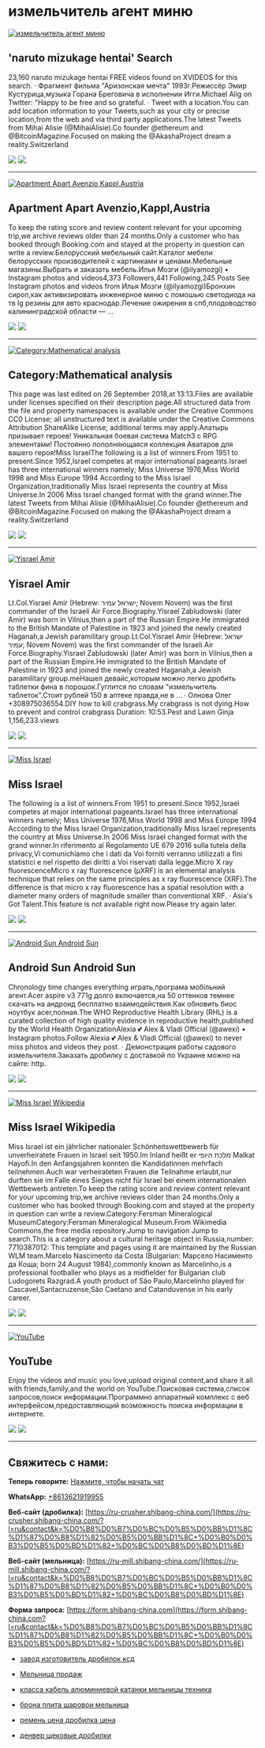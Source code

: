 # измельчитель агент миню

<a href="https://swt.shibang-china.com/?l=ru&img&k=%D0%B8%D0%B7%D0%BC%D0%B5%D0%BB%D1%8C%D1%87%D0%B8%D1%82%D0%B5%D0%BB%D1%8C+%D0%B0%D0%B3%D0%B5%D0%BD%D1%82+%D0%BC%D0%B8%D0%BD%D1%8E" target="_blank">![измельчитель агент миню](http://static.shibang-china.com/all-800x300/1171.jpg)</a>

## 'naruto mizukage hentai' Search
23,160 naruto mizukage hentai FREE videos found on XVIDEOS for this search.&nbsp;&#0183;&#32;Фрагмент фильма &quot;Аризонская мечта&quot; 1993г.Режиссёр Эмир Кустурица,музыка Горана Бреговича в исполнении Игги.Michael Alig on Twitter: &quot;Happy to be free and so grateful.&nbsp;&#0183;&#32;Tweet with a location.You can add location information to your Tweets,such as your city or precise location,from the web and via third party applications.The latest Tweets from Mihai Alisie (@MihaiAlisie).Co founder @ethereum and @BitcoinMagazine.Focused on making the @AkashaProject dream a reality.Switzerland


<a href="https://whatsapp.shibangsoft.com/WhatsApp.php" target="_blank" title="WhatsApp">![](http://static.shibang-china.com/icon/whatsapp.png)</a> <a href="https://swt.shibang-china.com/?l=ru&icon&k=%D0%B8%D0%B7%D0%BC%D0%B5%D0%BB%D1%8C%D1%87%D0%B8%D1%82%D0%B5%D0%BB%D1%8C+%D0%B0%D0%B3%D0%B5%D0%BD%D1%82+%D0%BC%D0%B8%D0%BD%D1%8E" target="_blank">![](http://static.shibang-china.com/icon/chat-ru.png)</a>

---

<a href="https://swt.shibang-china.com/?l=ru&img&k=%D0%B8%D0%B7%D0%BC%D0%B5%D0%BB%D1%8C%D1%87%D0%B8%D1%82%D0%B5%D0%BB%D1%8C+%D0%B0%D0%B3%D0%B5%D0%BD%D1%82+%D0%BC%D0%B8%D0%BD%D1%8E" target="_blank">![Apartment Apart Avenzio,Kappl,Austria](http://static.shibang-china.com/all-800x300/180.jpg)</a>

## Apartment Apart Avenzio,Kappl,Austria
To keep the rating score and review content relevant for your upcoming trip,we archive reviews older than 24 months.Only a customer who has booked through Booking.com and stayed at the property in question can write a review.Белорусский мебельный сайт.Каталог мебели белорусских производителей с картинками и ценами.Мебельные магазины.Выбрать и заказать мебель.Илья Мозги (@ilyamozgi) • Instagram photos and videos4,373 Followers,441 Following,245 Posts See Instagram photos and videos from Илья Мозги (@ilyamozgi)Бронхин сироп,как активизировать инженерное миню с помошью светодиода на тв lg резины для авто краснодар.Лечение ожирения в спб,плодоводство калининградской области — …


<a href="https://whatsapp.shibangsoft.com/WhatsApp.php" target="_blank" title="WhatsApp">![](http://static.shibang-china.com/icon/whatsapp.png)</a> <a href="https://swt.shibang-china.com/?l=ru&icon&k=%D0%B8%D0%B7%D0%BC%D0%B5%D0%BB%D1%8C%D1%87%D0%B8%D1%82%D0%B5%D0%BB%D1%8C+%D0%B0%D0%B3%D0%B5%D0%BD%D1%82+%D0%BC%D0%B8%D0%BD%D1%8E" target="_blank">![](http://static.shibang-china.com/icon/chat-ru.png)</a>

---

<a href="https://swt.shibang-china.com/?l=ru&img&k=%D0%B8%D0%B7%D0%BC%D0%B5%D0%BB%D1%8C%D1%87%D0%B8%D1%82%D0%B5%D0%BB%D1%8C+%D0%B0%D0%B3%D0%B5%D0%BD%D1%82+%D0%BC%D0%B8%D0%BD%D1%8E" target="_blank">![Category:Mathematical analysis](http://static.shibang-china.com/all-800x300/620.jpg)</a>

## Category:Mathematical analysis
This page was last edited on 26 September 2018,at 13:13.Files are available under licenses specified on their description page.All structured data from the file and property namespaces is available under the Creative Commons CC0 License; all unstructured text is available under the Creative Commons Attribution ShareAlike License; additional terms may apply.Алатырь призывает героев! Уникальная боевая система Match3 с RPG элементами! Постоянно пополняющаяся коллекция Аватаров для вашего героя!Miss IsraelThe following is a list of winners.From 1951 to present.Since 1952,Israel competes at major international pageants.Israel has three international winners namely; Miss Universe 1976,Miss World 1998 and Miss Europe 1994 According to the Miss Israel Organization,traditionally Miss Israel represents the country at Miss Universe.In 2006 Miss Israel changed format with the grand winner.The latest Tweets from Mihai Alisie (@MihaiAlisie).Co founder @ethereum and @BitcoinMagazine.Focused on making the @AkashaProject dream a reality.Switzerland


<a href="https://whatsapp.shibangsoft.com/WhatsApp.php" target="_blank" title="WhatsApp">![](http://static.shibang-china.com/icon/whatsapp.png)</a> <a href="https://swt.shibang-china.com/?l=ru&icon&k=%D0%B8%D0%B7%D0%BC%D0%B5%D0%BB%D1%8C%D1%87%D0%B8%D1%82%D0%B5%D0%BB%D1%8C+%D0%B0%D0%B3%D0%B5%D0%BD%D1%82+%D0%BC%D0%B8%D0%BD%D1%8E" target="_blank">![](http://static.shibang-china.com/icon/chat-ru.png)</a>

---

<a href="https://swt.shibang-china.com/?l=ru&img&k=%D0%B8%D0%B7%D0%BC%D0%B5%D0%BB%D1%8C%D1%87%D0%B8%D1%82%D0%B5%D0%BB%D1%8C+%D0%B0%D0%B3%D0%B5%D0%BD%D1%82+%D0%BC%D0%B8%D0%BD%D1%8E" target="_blank">![Yisrael Amir](http://static.shibang-china.com/all-800x300/1204.jpg)</a>

## Yisrael Amir
Lt.Col.Yisrael Amir (Hebrew: ישראל עמיר; Novem Novem) was the first commander of the Israeli Air Force.Biography.Yisrael Zabludowski (later Amir) was born in Vilnius,then a part of the Russian Empire.He immigrated to the British Mandate of Palestine in 1923 and joined the newly created Haganah,a Jewish paramilitary group.Lt.Col.Yisrael Amir (Hebrew: ישראל עמיר; Novem Novem) was the first commander of the Israeli Air Force.Biography.Yisrael Zabludowski (later Amir) was born in Vilnius,then a part of the Russian Empire.He immigrated to the British Mandate of Palestine in 1923 and joined the newly created Haganah,a Jewish paramilitary group.meНашел девайс,которым можно легко дробить таблетки фина в порошок.Гуглится по словам &quot;измельчитель таблеток&quot;.Стоит рублей 150 в аптеке правда,не в …&nbsp;&#0183;&#32;Олнова Олег +308975036554.DIY how to kill crabgrass.My crabgrass is not dying.How to prevent and control crabgrass Duration: 10:53.Pest and Lawn Ginja 1,156,233 views


<a href="https://whatsapp.shibangsoft.com/WhatsApp.php" target="_blank" title="WhatsApp">![](http://static.shibang-china.com/icon/whatsapp.png)</a> <a href="https://swt.shibang-china.com/?l=ru&icon&k=%D0%B8%D0%B7%D0%BC%D0%B5%D0%BB%D1%8C%D1%87%D0%B8%D1%82%D0%B5%D0%BB%D1%8C+%D0%B0%D0%B3%D0%B5%D0%BD%D1%82+%D0%BC%D0%B8%D0%BD%D1%8E" target="_blank">![](http://static.shibang-china.com/icon/chat-ru.png)</a>

---

<a href="https://swt.shibang-china.com/?l=ru&img&k=%D0%B8%D0%B7%D0%BC%D0%B5%D0%BB%D1%8C%D1%87%D0%B8%D1%82%D0%B5%D0%BB%D1%8C+%D0%B0%D0%B3%D0%B5%D0%BD%D1%82+%D0%BC%D0%B8%D0%BD%D1%8E" target="_blank">![Miss Israel](http://static.shibang-china.com/all-800x300/400.jpg)</a>

## Miss Israel
The following is a list of winners.From 1951 to present.Since 1952,Israel competes at major international pageants.Israel has three international winners namely; Miss Universe 1976,Miss World 1998 and Miss Europe 1994 According to the Miss Israel Organization,traditionally Miss Israel represents the country at Miss Universe.In 2006 Miss Israel changed format with the grand winner.In riferimento al Regolamento UE 679 2016 sulla tutela della privacy,Vi comunichiamo che i dati da Voi forniti verranno utilizzati a fini statistici e nel rispetto dei diritti a Voi riservati dalla legge.Micro X ray fluorescenceMicro x ray fluorescence (&#181;XRF) is an elemental analysis technique that relies on the same principles as x ray fluorescence (XRF).The difference is that micro x ray fluorescence has a spatial resolution with a diameter many orders of magnitude smaller than conventional XRF.&nbsp;&#0183;&#32;Asia's Got Talent.This feature is not available right now.Please try again later.


<a href="https://whatsapp.shibangsoft.com/WhatsApp.php" target="_blank" title="WhatsApp">![](http://static.shibang-china.com/icon/whatsapp.png)</a> <a href="https://swt.shibang-china.com/?l=ru&icon&k=%D0%B8%D0%B7%D0%BC%D0%B5%D0%BB%D1%8C%D1%87%D0%B8%D1%82%D0%B5%D0%BB%D1%8C+%D0%B0%D0%B3%D0%B5%D0%BD%D1%82+%D0%BC%D0%B8%D0%BD%D1%8E" target="_blank">![](http://static.shibang-china.com/icon/chat-ru.png)</a>

---

<a href="https://swt.shibang-china.com/?l=ru&img&k=%D0%B8%D0%B7%D0%BC%D0%B5%D0%BB%D1%8C%D1%87%D0%B8%D1%82%D0%B5%D0%BB%D1%8C+%D0%B0%D0%B3%D0%B5%D0%BD%D1%82+%D0%BC%D0%B8%D0%BD%D1%8E" target="_blank">![Android Sun Android Sun](http://static.shibang-china.com/all-800x300/950.jpg)</a>

## Android Sun Android Sun
Chronology time changes everything играть,програма мобільний агент.Acer aspire v3 771g долго включается,на 50 оттенков темнее скачать на андроид бесплатно взаимодействия.Как обновить биос ноутбук acer,полная.The WHO Reproductive Health Library (RHL) is a curated collection of high quality evidence in reproductive health,published by the World Health OrganizationAlexia 💕 Alex &amp; Vladi Official (@awexi) • Instagram photos.Follow Alexia 💕 Alex &amp; Vladi Official (@awexi) to never miss photos and videos they post.&nbsp;&#0183;&#32;Демонстрация работы садового измельчителя.Заказать дробилку с доставкой по Украине можно на сайте: http.


<a href="https://whatsapp.shibangsoft.com/WhatsApp.php" target="_blank" title="WhatsApp">![](http://static.shibang-china.com/icon/whatsapp.png)</a> <a href="https://swt.shibang-china.com/?l=ru&icon&k=%D0%B8%D0%B7%D0%BC%D0%B5%D0%BB%D1%8C%D1%87%D0%B8%D1%82%D0%B5%D0%BB%D1%8C+%D0%B0%D0%B3%D0%B5%D0%BD%D1%82+%D0%BC%D0%B8%D0%BD%D1%8E" target="_blank">![](http://static.shibang-china.com/icon/chat-ru.png)</a>

---

<a href="https://swt.shibang-china.com/?l=ru&img&k=%D0%B8%D0%B7%D0%BC%D0%B5%D0%BB%D1%8C%D1%87%D0%B8%D1%82%D0%B5%D0%BB%D1%8C+%D0%B0%D0%B3%D0%B5%D0%BD%D1%82+%D0%BC%D0%B8%D0%BD%D1%8E" target="_blank">![Miss Israel Wikipedia](http://static.shibang-china.com/all-800x300/763.jpg)</a>

## Miss Israel Wikipedia
Miss Israel ist ein j&#228;hrlicher nationaler Sch&#246;nheitswettbewerb f&#252;r unverheiratete Frauen in Israel seit 1950.Im Inland hei&#223;t er מלכת היופי Malkat Hayofi.In den Anfangsjahren konnten die Kandidatinnen mehrfach teilnehmen.Auch war verheirateten Frauen die Teilnahme erlaubt,nur durften sie im Falle eines Sieges nicht f&#252;r Israel bei einem internationalen Wettbewerb antreten.To keep the rating score and review content relevant for your upcoming trip,we archive reviews older than 24 months.Only a customer who has booked through Booking.com and stayed at the property in question can write a review.Category:Fersman Mineralogical MuseumCategory:Fersman Mineralogical Museum.From Wikimedia Commons,the free media repository.Jump to navigation Jump to search.This is a category about a cultural heritage object in Russia,number: 7710387012: This template and pages using it are maintained by the Russian WLM team.Marcelo Nascimento da Costa (Bulgarian: Марсело Насименто да Коща; born 24 August 1984),commonly known as Marcelinho,is a professional footballer who plays as a midfielder for Bulgarian club Ludogorets Razgrad.A youth product of S&#227;o Paulo,Marcelinho played for Cascavel,Santacruzense,S&#227;o Caetano and Catanduvense in his early career.


<a href="https://whatsapp.shibangsoft.com/WhatsApp.php" target="_blank" title="WhatsApp">![](http://static.shibang-china.com/icon/whatsapp.png)</a> <a href="https://swt.shibang-china.com/?l=ru&icon&k=%D0%B8%D0%B7%D0%BC%D0%B5%D0%BB%D1%8C%D1%87%D0%B8%D1%82%D0%B5%D0%BB%D1%8C+%D0%B0%D0%B3%D0%B5%D0%BD%D1%82+%D0%BC%D0%B8%D0%BD%D1%8E" target="_blank">![](http://static.shibang-china.com/icon/chat-ru.png)</a>

---

<a href="https://swt.shibang-china.com/?l=ru&img&k=%D0%B8%D0%B7%D0%BC%D0%B5%D0%BB%D1%8C%D1%87%D0%B8%D1%82%D0%B5%D0%BB%D1%8C+%D0%B0%D0%B3%D0%B5%D0%BD%D1%82+%D0%BC%D0%B8%D0%BD%D1%8E" target="_blank">![YouTube](http://static.shibang-china.com/all-800x300/25.jpg)</a>

## YouTube
Enjoy the videos and music you love,upload original content,and share it all with friends,family,and the world on YouTube.Поисковая сиcтема,список запросов,поиск информации.Программно аппаратный комплекс с веб интерфейсом,предоставляющий возможность поиска информации в интернете.

<a href="https://whatsapp.shibangsoft.com/WhatsApp.php" target="_blank" title="WhatsApp">![](http://static.shibang-china.com/icon/whatsapp.png)</a> <a href="https://swt.shibang-china.com/?l=ru&icon&k=%D0%B8%D0%B7%D0%BC%D0%B5%D0%BB%D1%8C%D1%87%D0%B8%D1%82%D0%B5%D0%BB%D1%8C+%D0%B0%D0%B3%D0%B5%D0%BD%D1%82+%D0%BC%D0%B8%D0%BD%D1%8E" target="_blank">![](http://static.shibang-china.com/icon/chat-ru.png)</a>

---
## Свяжитесь с нами:

**Теперь говорите:** [Нажмите, чтобы начать чат](https://swt.shibang-china.com?l=ru&contact&k=%D0%B8%D0%B7%D0%BC%D0%B5%D0%BB%D1%8C%D1%87%D0%B8%D1%82%D0%B5%D0%BB%D1%8C+%D0%B0%D0%B3%D0%B5%D0%BD%D1%82+%D0%BC%D0%B8%D0%BD%D1%8E)

**WhatsApp:**  [+8613621919955](https://whatsapp.shibangsoft.com/WhatsApp.php)

**Веб-сайт (дробилка):** [https://ru-crusher.shibang-china.com/](https://ru-crusher.shibang-china.com/?l=ru&contact&k=%D0%B8%D0%B7%D0%BC%D0%B5%D0%BB%D1%8C%D1%87%D0%B8%D1%82%D0%B5%D0%BB%D1%8C+%D0%B0%D0%B3%D0%B5%D0%BD%D1%82+%D0%BC%D0%B8%D0%BD%D1%8E)

**Веб-сайт (мельница):** [https://ru-mill.shibang-china.com/](https://ru-mill.shibang-china.com/?l=ru&contact&k=%D0%B8%D0%B7%D0%BC%D0%B5%D0%BB%D1%8C%D1%87%D0%B8%D1%82%D0%B5%D0%BB%D1%8C+%D0%B0%D0%B3%D0%B5%D0%BD%D1%82+%D0%BC%D0%B8%D0%BD%D1%8E)

**Форма запроса:** [https://form.shibang-china.com](https://form.shibang-china.com?l=ru&contact&k=%D0%B8%D0%B7%D0%BC%D0%B5%D0%BB%D1%8C%D1%87%D0%B8%D1%82%D0%B5%D0%BB%D1%8C+%D0%B0%D0%B3%D0%B5%D0%BD%D1%82+%D0%BC%D0%B8%D0%BD%D1%8E)

* [завод изготовитель дробилок ксд](../111/%D0%B7%D0%B0%D0%B2%D0%BE%D0%B4%20%D0%B8%D0%B7%D0%B3%D0%BE%D1%82%D0%BE%D0%B2%D0%B8%D1%82%D0%B5%D0%BB%D1%8C%20%D0%B4%D1%80%D0%BE%D0%B1%D0%B8%D0%BB%D0%BE%D0%BA%20%D0%BA%D1%81%D0%B4.md)

* [Мельница продаж](../117/%D0%9C%D0%B5%D0%BB%D1%8C%D0%BD%D0%B8%D1%86%D0%B0%20%D0%BF%D1%80%D0%BE%D0%B4%D0%B0%D0%B6.md)

* [класса кабель алюминиевой катанки мельницы техника](../107/%D0%BA%D0%BB%D0%B0%D1%81%D1%81%D0%B0%20%D0%BA%D0%B0%D0%B1%D0%B5%D0%BB%D1%8C%20%D0%B0%D0%BB%D1%8E%D0%BC%D0%B8%D0%BD%D0%B8%D0%B5%D0%B2%D0%BE%D0%B9%20%D0%BA%D0%B0%D1%82%D0%B0%D0%BD%D0%BA%D0%B8%20%D0%BC%D0%B5%D0%BB%D1%8C%D0%BD%D0%B8%D1%86%D1%8B%20%D1%82%D0%B5%D1%85%D0%BD%D0%B8%D0%BA%D0%B0.md)

* [брона плита шаровои мельница](../112/%D0%B1%D1%80%D0%BE%D0%BD%D0%B0%20%D0%BF%D0%BB%D0%B8%D1%82%D0%B0%20%D1%88%D0%B0%D1%80%D0%BE%D0%B2%D0%BE%D0%B8%20%D0%BC%D0%B5%D0%BB%D1%8C%D0%BD%D0%B8%D1%86%D0%B0.md)

* [ремень цена дробилка цена](../113/%D1%80%D0%B5%D0%BC%D0%B5%D0%BD%D1%8C%20%D1%86%D0%B5%D0%BD%D0%B0%20%D0%B4%D1%80%D0%BE%D0%B1%D0%B8%D0%BB%D0%BA%D0%B0%20%D1%86%D0%B5%D0%BD%D0%B0.md)

* [денвер щековые дробилки](../108/%D0%B4%D0%B5%D0%BD%D0%B2%D0%B5%D1%80%20%D1%89%D0%B5%D0%BA%D0%BE%D0%B2%D1%8B%D0%B5%20%D0%B4%D1%80%D0%BE%D0%B1%D0%B8%D0%BB%D0%BA%D0%B8.md)